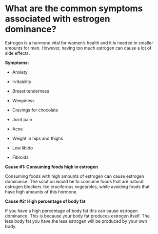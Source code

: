 # What are the common symptoms associated with estrogen dominance?

Estrogen is a hormone vital for women’s health and it is needed in smaller amounts for men. However, having too much estrogen can cause a lot of side effects.

**Symptoms:**

- Anxiety

- Irritability

- Breast tenderness

- Weepiness

- Cravings for chocolate

- Joint pain

- Acne

- Weight in hips and thighs

- Low libido

- Fibroids

**Cause #1: Consuming foods high in estrogen**

Consuming foods with high amounts of estrogen can cause estrogen dominance. The solution would be to consume foods that are natural estrogen blockers like cruciferous vegetables, while avoiding foods that have high amounts of this hormone.

**Cause #2: High percentage of body fat**

If you have a high percentage of body fat this can cause estrogen dominance. This is because your body fat produces estrogen itself. The less body fat you have the less estrogen will be produced by your own body.